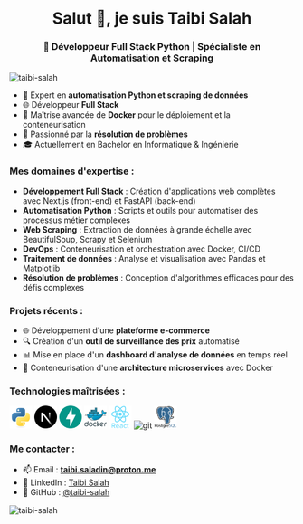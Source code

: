 <h1 align="center">Salut 👋, je suis Taibi Salah</h1>

<h3 align="center">🚀 Développeur Full Stack Python | Spécialiste en Automatisation et Scraping</h3>

<p align="left"> <img src="https://komarev.com/ghpvc/?username=taibi-salah&label=Vues%20du%20profil&color=0e75b6&style=flat" alt="taibi-salah" /> </p>

- 🐍 Expert en **automatisation Python et scraping de données**
- 🌐 Développeur **Full Stack**
- 🐳 Maîtrise avancée de **Docker** pour le déploiement et la conteneurisation
- 🧠 Passionné par la **résolution de problèmes**
- 🎓 Actuellement en Bachelor en Informatique & Ingénierie

### Mes domaines d'expertise :

- **Développement Full Stack** : Création d'applications web complètes avec Next.js (front-end) et FastAPI (back-end)
- **Automatisation Python** : Scripts et outils pour automatiser des processus métier complexes
- **Web Scraping** : Extraction de données à grande échelle avec BeautifulSoup, Scrapy et Selenium
- **DevOps** : Conteneurisation et orchestration avec Docker, CI/CD
- **Traitement de données** : Analyse et visualisation avec Pandas et Matplotlib
- **Résolution de problèmes** : Conception d'algorithmes efficaces pour des défis complexes

### Projets récents :

- 🌐 Développement d'une **plateforme e-commerce**
- 🔍 Création d'un **outil de surveillance des prix** automatisé
- 📊 Mise en place d'un **dashboard d'analyse de données** en temps réel
- 🐳 Conteneurisation d'une **architecture microservices** avec Docker

### Technologies maîtrisées :

<p align="left">
  <img src="https://raw.githubusercontent.com/devicons/devicon/master/icons/python/python-original.svg" alt="python" width="40" height="40"/>
  <img src="https://raw.githubusercontent.com/devicons/devicon/master/icons/nextjs/nextjs-original.svg" alt="nextjs" width="40" height="40"/>
  <img src="https://raw.githubusercontent.com/devicons/devicon/master/icons/fastapi/fastapi-original.svg" alt="fastapi" width="40" height="40"/>
  <img src="https://raw.githubusercontent.com/devicons/devicon/master/icons/docker/docker-original-wordmark.svg" alt="docker" width="40" height="40"/>
  <img src="https://raw.githubusercontent.com/devicons/devicon/master/icons/react/react-original-wordmark.svg" alt="react" width="40" height="40"/>
  <img src="https://www.vectorlogo.zone/logos/git-scm/git-scm-icon.svg" alt="git" width="40" height="40"/>
  <img src="https://raw.githubusercontent.com/devicons/devicon/master/icons/postgresql/postgresql-original-wordmark.svg" alt="postgresql" width="40" height="40"/>
</p>

### Me contacter :

- 📫 Email : **taibi.saladin@proton.me**
- 💼 LinkedIn : [Taibi Salah](https://www.linkedin.com/in/taibi-salah)
- 🐙 GitHub : [@taibi-salah](https://github.com/taibi-salah)

<p><img align="center" src="https://github-readme-streak-stats.herokuapp.com/?user=taibi-salah&" alt="taibi-salah" /></p>
